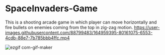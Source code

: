 # SpaceInvaders-Game
This is a shooting arcade game in which player can move horizontally and fire bullets on enemies coming
from the top in zig-zag motion.
https://user-images.githubusercontent.com/88799483/164959395-80161075-6553-4cdb-88e7-7b785bbb4ffc.mp4

![ezgif com-gif-maker](https://user-images.githubusercontent.com/88799483/164959583-59cc348c-8359-4421-a242-249da2caba2b.gif)
